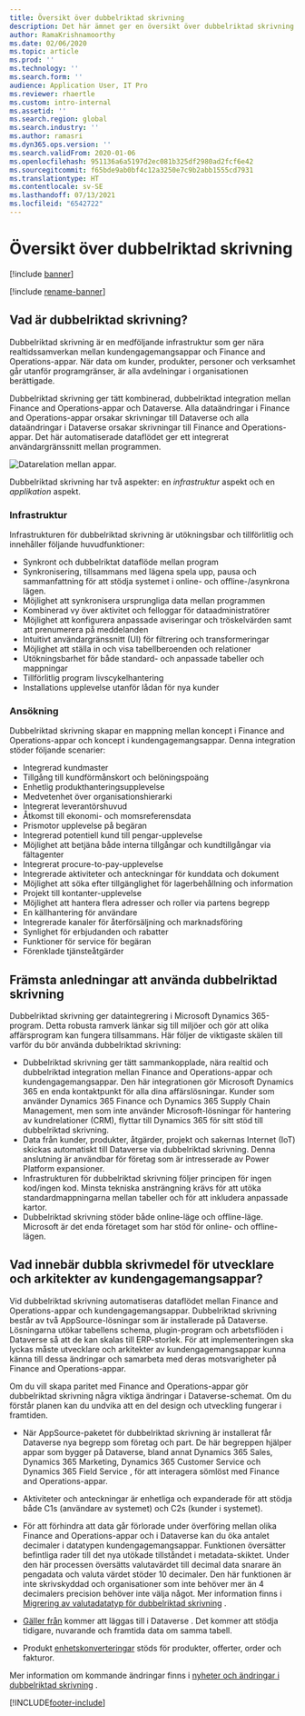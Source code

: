 ```yaml
---
title: Översikt över dubbelriktad skrivning
description: Det här ämnet ger en översikt över dubbelriktad skrivning som ger en medföljande infrastruktur mellan kundengagemangsappar och Finance and Operations-appar.
author: RamaKrishnamoorthy
ms.date: 02/06/2020
ms.topic: article
ms.prod: ''
ms.technology: ''
ms.search.form: ''
audience: Application User, IT Pro
ms.reviewer: rhaertle
ms.custom: intro-internal
ms.assetid: ''
ms.search.region: global
ms.search.industry: ''
ms.author: ramasri
ms.dyn365.ops.version: ''
ms.search.validFrom: 2020-01-06
ms.openlocfilehash: 951136a6a5197d2ec081b325df2980ad2fcf6e42
ms.sourcegitcommit: f65bde9ab0bf4c12a3250e7c9b2abb1555cd7931
ms.translationtype: HT
ms.contentlocale: sv-SE
ms.lasthandoff: 07/13/2021
ms.locfileid: "6542722"
---
```

# <a name="dual-write-overview"></a>Översikt över dubbelriktad skrivning

[!include [banner](../../includes/banner.md)]

[!include [rename-banner](~/includes/cc-data-platform-banner.md)]



## <a name="what-is-dual-write"></a>Vad är dubbelriktad skrivning?

Dubbelriktad skrivning är en medföljande infrastruktur som ger nära realtidssamverkan mellan kundengagemangsappar och Finance and Operations-appar. När data om kunder, produkter, personer och verksamhet går utanför programgränser, är alla avdelningar i organisationen berättigade.

Dubbelriktad skrivning ger tätt kombinerad, dubbelriktad integration mellan Finance and Operations-appar och Dataverse. Alla dataändringar i Finance and Operations-appar orsakar skrivningar till Dataverse och alla dataändringar i Dataverse orsakar skrivningar till Finance and Operations-appar. Det här automatiserade dataflödet ger ett integrerat användargränssnitt mellan programmen.

![Datarelation mellan appar.](media/dual-write-overview.jpg)

Dubbelriktad skrivning har två aspekter: en *infrastruktur* aspekt och en *applikation* aspekt.

### <a name="infrastructure"></a>Infrastruktur

Infrastrukturen för dubbelriktad skrivning är utökningsbar och tillförlitlig och innehåller följande huvudfunktioner:

+ Synkront och dubbelriktat dataflöde mellan program
+ Synkronisering, tillsammans med lägena spela upp, pausa och sammanfattning för att stödja systemet i online- och offline-/asynkrona lägen.
+ Möjlighet att synkronisera ursprungliga data mellan programmen
+ Kombinerad vy över aktivitet och felloggar för dataadministratörer
+ Möjlighet att konfigurera anpassade aviseringar och tröskelvärden samt att prenumerera på meddelanden
+ Intuitivt användargränssnitt (UI) för filtrering och transformeringar
+ Möjlighet att ställa in och visa tabellberoenden och relationer
+ Utökningsbarhet för både standard- och anpassade tabeller och mappningar
+ Tillförlitlig program livscykelhantering
+ Installations upplevelse utanför lådan för nya kunder

### <a name="application"></a>Ansökning

Dubbelriktad skrivning skapar en mappning mellan koncept i Finance and Operations-appar och koncept i kundengagemangsappar. Denna integration stöder följande scenarier:

+ Integrerad kundmaster
+ Tillgång till kundförmånskort och belöningspoäng
+ Enhetlig produkthanteringsupplevelse
+ Medvetenhet över organisationshierarki
+ Integrerat leverantörshuvud
+ Åtkomst till ekonomi- och momsreferensdata
+ Prismotor upplevelse på begäran
+ Integrerad potentiell kund till pengar-upplevelse
+ Möjlighet att betjäna både interna tillgångar och kundtillgångar via fältagenter
+ Integrerat procure-to-pay-upplevelse
+ Integrerade aktiviteter och anteckningar för kunddata och dokument
+ Möjlighet att söka efter tillgänglighet för lagerbehållning och information
+ Projekt till kontanter-upplevelse
+ Möjlighet att hantera flera adresser och roller via partens begrepp
+ En källhantering för användare
+ Integrerade kanaler för återförsäljning och marknadsföring
+ Synlighet för erbjudanden och rabatter
+ Funktioner för service för begäran
+ Förenklade tjänsteåtgärder

## <a name="top-reasons-to-use-dual-write"></a>Främsta anledningar att använda dubbelriktad skrivning

Dubbelriktad skrivning ger dataintegrering i Microsoft Dynamics 365-program. Detta robusta ramverk länkar sig till miljöer och gör att olika affärsprogram kan fungera tillsammans. Här följer de viktigaste skälen till varför du bör använda dubbelriktad skrivning:

+ Dubbelriktad skrivning ger tätt sammankopplade, nära realtid och dubbelriktad integration mellan Finance and Operations-appar och kundengagemangsappar. Den här integrationen gör Microsoft Dynamics 365 en enda kontaktpunkt för alla dina affärslösningar. Kunder som använder Dynamics 365 Finance och Dynamics 365 Supply Chain Management, men som inte använder Microsoft-lösningar för hantering av kundrelationer (CRM), flyttar till Dynamics 365 för sitt stöd till dubbelriktad skrivning.
+ Data från kunder, produkter, åtgärder, projekt och sakernas Internet (IoT) skickas automatiskt till Dataverse via dubbelriktad skrivning. Denna anslutning är användbar för företag som är intresserade av Power Platform expansioner.
+ Infrastrukturen för dubbelriktad skrivning följer principen för ingen kod/ingen kod. Minsta tekniska ansträngning krävs för att utöka standardmappningarna mellan tabeller och för att inkludera anpassade kartor.
+ Dubbelriktad skrivning stöder både online-läge och offline-läge. Microsoft är det enda företaget som har stöd för online- och offline-lägen.

## <a name="what-does-dual-write-mean-for-developers-and-architects-of-customer-engagement-apps"></a><a id="developer-architect"></a>Vad innebär dubbla skrivmedel för utvecklare och arkitekter av kundengagemangsappar?

Vid dubbelriktad skrivning automatiseras dataflödet mellan Finance and Operations-appar och kundengagemangsappar. Dubbelriktad skrivning består av två AppSource-lösningar som är installerade på Dataverse. Lösningarna utökar tabellens schema, plugin-program och arbetsflöden i Dataverse så att de kan skalas till ERP-storlek. För att implementeringen ska lyckas måste utvecklare och arkitekter av kundengagemangsappar kunna känna till dessa ändringar och samarbeta med deras motsvarigheter på Finance and Operations-appar.

Om du vill skapa paritet med Finance and Operations-appar gör dubbelriktad skrivning några viktiga ändringar i Dataverse-schemat. Om du förstår planen kan du undvika att en del design och utveckling fungerar i framtiden.

+ När AppSource-paketet för dubbelriktad skrivning är installerat får Dataverse nya begrepp som företag och part. De här begreppen hjälper appar som bygger på Dataverse, bland annat Dynamics 365 Sales, Dynamics 365 Marketing, Dynamics 365 Customer Service och Dynamics 365 Field Service , för att interagera sömlöst med Finance and Operations-appar.

+ Aktiviteter och anteckningar är enhetliga och expanderade för att stödja både C1s (användare av systemet) och C2s (kunder i systemet).

+ För att förhindra att data går förlorade under överföring mellan olika Finance and Operations-appar och i Dataverse kan du öka antalet decimaler i datatypen kundengagemangsappar. Funktionen översätter befintliga rader till det nya utökade tillståndet i metadata-skiktet. Under den här processen översätts valutavärdet till decimal data snarare än pengadata och valuta värdet stöder 10 decimaler. Den här funktionen är inte skrivskyddad och organisationer som inte behöver mer än 4 decimalers precision behöver inte välja något. Mer information finns i [Migrering av valutadatatyp för dubbelriktad skrivning](currrency-decimal-places.md) .

+ [Gäller från](../../dev-tools/date-effectivity.md) kommer att läggas till i Dataverse . Det kommer att stödja tidigare, nuvarande och framtida data om samma tabell.

+ Produkt [enhetskonverteringar](../../../../supply-chain/pim/tasks/manage-unit-measure.md) stöds för produkter, offerter, order och fakturor.

Mer information om kommande ändringar finns i [nyheter och ändringar i dubbelriktad skrivning](whats-new-dual-write.md) .



[!INCLUDE[footer-include](../../../../includes/footer-banner.md)]